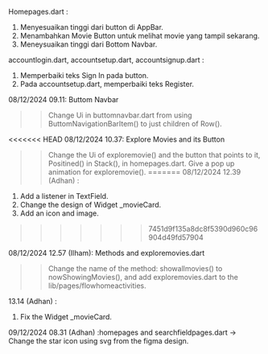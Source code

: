 Homepages.dart :
1. Menyesuaikan tinggi dari button di AppBar.
2. Menambahkan Movie Button untuk melihat movie yang tampil sekarang.
3. Meneysuaikan tinggi dari Bottom Navbar.

accountlogin.dart, accountsetup.dart, accountsignup.dart :
1. Memperbaiki teks Sign In pada button.
2. Pada accountsetup.dart, memperbaiki teks Register.

08/12/2024 09.11: Buttom Navbar
>> Change Ui in buttomnavbar.dart from using ButtomNavigationBarItem() to just children of Row().

<<<<<<< HEAD
08/12/2024 10.37: Explore Movies and its Button
>> Change the Ui of exploremovie() and the button that points to it, Positined() in Stack(), in homepages.dart.
>> Give a pop up animation for exploremovie().
=======
08/12/2024 12.39 (Adhan) :
1. Add a listener in TextField.
2. Change the design of Widget _movieCard.
3. Add an icon and image.
>>>>>>> 7451d9f135a8dc8f5390d960c96904d49fd57904

08/12/2024 12.57 (Ilham): Methods and exploremovies.dart
>> Change the name of the method: showallmovies() to nowShowingMovies(), and add exploremovies.dart to the lib/pages/flowhomeactivities.

13.14 (Adhan) :
1. Fix the Widget _movieCard.

09/12/2024 08.31 (Adhan) :homepages and searchfieldpages.dart
-> Change the star icon using svg from the figma design.